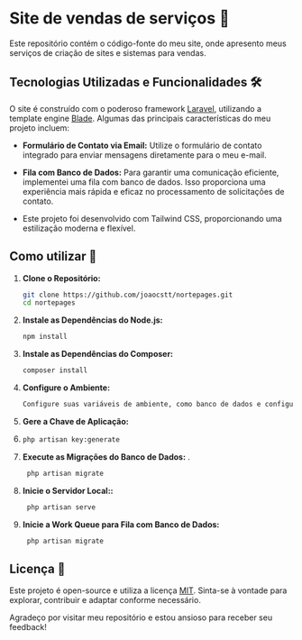 # Site de vendas de serviços 🚀

Este repositório contém o código-fonte do meu site, onde apresento meus serviços de criação de sites e sistemas para vendas.

## Tecnologias Utilizadas e Funcionalidades 🛠️

O site é construído com o poderoso framework [Laravel](https://laravel.com), utilizando a template engine [Blade](https://laravel.com/docs/blade). Algumas das principais características do meu projeto incluem:

- **Formulário de Contato via Email:** Utilize o formulário de contato integrado para enviar mensagens diretamente para o meu e-mail.

- **Fila com Banco de Dados:** Para garantir uma comunicação eficiente, implementei uma fila com banco de dados. Isso proporciona uma experiência mais rápida e eficaz no processamento de solicitações de contato.

- Este projeto foi desenvolvido com Tailwind CSS, proporcionando uma estilização moderna e flexível.

## Como utilizar 🤝

1. **Clone o Repositório:**
   
   ```bash
   git clone https://github.com/joaocstt/nortepages.git
   cd nortepages

2. **Instale as Dependências do Node.js:**
   
   ```bash
   npm install

3. **Instale as Dependências do Composer:**
   ```bash
   composer install

4. **Configure o Ambiente:**
   ```bash
   Configure suas variáveis de ambiente, como banco de dados e configurações de e-mail.

5. **Gere a Chave de Aplicação:**
6. 
   ```bash
   php artisan key:generate

7. **Execute as Migrações do Banco de Dados:**
. 
   ```bash
    php artisan migrate

8. **Inicie o Servidor Local::**
   
   ```bash
    php artisan serve
   
9. **Inicie a Work Queue para Fila com Banco de Dados:**

   ```bash
    php artisan migrate
   

## Licença 📄

Este projeto é open-source e utiliza a licença [MIT](https://opensource.org/licenses/MIT). Sinta-se à vontade para explorar, contribuir e adaptar conforme necessário.

Agradeço por visitar meu repositório e estou ansioso para receber seu feedback!

